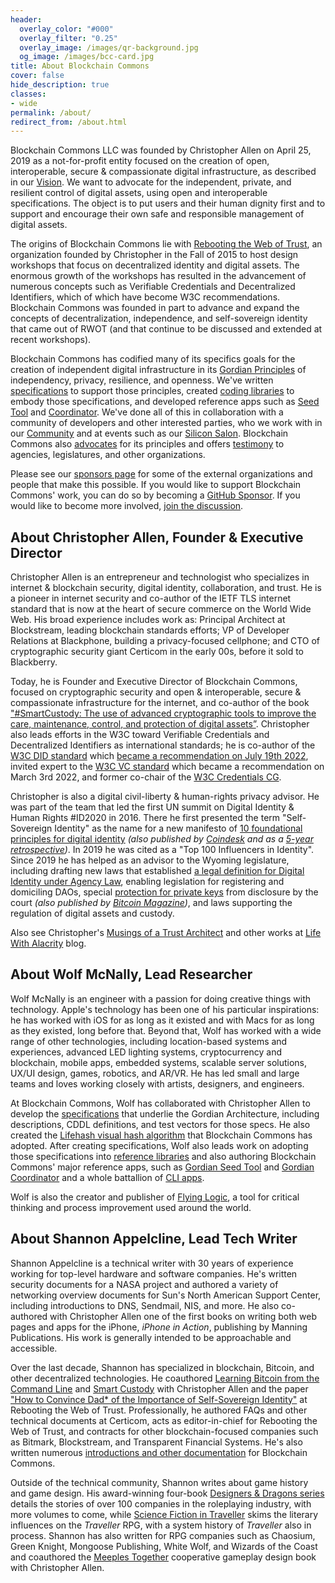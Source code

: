 ```yaml
---
header:
  overlay_color: "#000"
  overlay_filter: "0.25"
  overlay_image: /images/qr-background.jpg
  og_image: /images/bcc-card.jpg
title: About Blockchain Commons
cover: false
hide_description: true
classes:
- wide
permalink: /about/
redirect_from: /about.html
---
```


Blockchain Commons LLC was founded by Christopher Allen on April 25, 2019 as a not-for-profit entity focused on the creation of open, interoperable, secure & compassionate digital infrastructure, as described in our [Vision](https://www.blockchaincommons.com/vision.html). We want to advocate for the independent, private, and resilient control of digital assets, using open and interoperable specifications. The object is to put users and their human dignity first and to support and encourage their own safe and responsible management of digital assets. 

The origins of Blockchain Commons lie with [Rebooting the Web of Trust](https://www.weboftrust.info/), an organization founded by Christopher in the Fall of 2015 to host design workshops that focus on decentralized identity and digital assets. The enormous growth of the workshops has resulted in the advancement of numerous concepts such as Verifiable Credentials and Decentralized Identifiers, which of which have become W3C recommendations. Blockchain Commons was founded in part to advance and expand the concepts of decentralization, independence, and self-sovereign identity that came out of RWOT (and that continue to be discussed and extended at recent workshops).

Blockchain Commons has codified many of its specifics goals for the creation of independent digital infrastructure in its [Gordian Principles](https://github.com/BlockchainCommons/Gordian#gordian-principles) of independency, privacy, resilience, and openness. We've written [specifications](https://github.com/BlockchainCommons/Research/blob/master/README.md) to support those principles, created [coding libraries](https://github.com/BlockchainCommons/crypto-commons) to embody those specifications, and developed reference apps such as [Seed Tool](https://github.com/BlockchainCommons/GordianSeedTool-iOS) and [Coordinator](https://github.com/BlockchainCommons/iOS-GordianCoordinator). We've done all of this in collaboration with a community of developers and other interested parties, who we work with in our [Community](https://github.com/BlockchainCommons/Airgapped-Wallet-Community/discussions) and at events such as our [Silicon Salon](https://www.siliconsalon.info/). Blockchain Commons also [advocates](https://github.com/BlockchainCommons/law-and-advocacy) for its principles and offers [testimony](https://github.com/BlockchainCommons/Testimony) to agencies, legislatures, and other organizations.

Please see our [sponsors page](https://www.blockchaincommons.com/sponsors.html) for some of the external organizations and people that make this possible. If you would like to support Blockchain Commons' work, you can do so by becoming a [GitHub Sponsor](https://github.com/sponsors/BlockchainCommons). If you would like to become more involved, [join the discussion](subscribe.html).

## About Christopher Allen, Founder & Executive Director

Christopher Allen is an entrepreneur and technologist who specializes in internet & blockchain security, digital identity, collaboration, and trust. He is a pioneer in internet security and co-author of the IETF TLS internet standard that is now at the heart of secure commerce on the World Wide Web. His broad experience includes work as: Principal Architect at Blockstream, leading blockchain standards efforts; VP of Developer Relations at Blackphone, building a privacy-focused cellphone; and CTO of cryptographic security giant Certicom in the early 00s, before it sold to Blackberry.

Today, he is Founder and Executive Director of Blockchain Commons, focused on cryptographic security and open & interoperable, secure & compassionate infrastructure for the internet, and co-author of the book ["#SmartCustody: The use of advanced cryptographic tools to improve the care, maintenance, control, and protection of digital assets”](https://www.smartcustody.com/). Christopher also leads efforts in the W3C toward Verifiable Credentials and Decentralized Identifiers as international standards; he is co-author of the [W3C DID standard](https://www.w3.org/TR/did-core/) which [became a recommendation on July 19th 2022](https://www.blockchaincommons.com/specifications/DIDs-Ratified/), invited expert to the [W3C VC standard](https://www.w3.org/TR/vc-data-model/) which became a recommendation on March 3rd 2022, and former co-chair of the [W3C Credentials CG](https://www.w3.org/community/credentials/).

Christopher is also a digital civil-liberty & human-rights privacy advisor. He was part of the team that led the first UN summit on Digital Identity & Human Rights #ID2020 in 2016. There he first presented the term "Self-Sovereign Identity" as the name for a new manifesto of [10 foundational principles for digital identity](http://www.lifewithalacrity.com/2016/04/the-path-to-self-soverereign-identity.html) _(also published by [Coindesk](https://www.coindesk.com/markets/2016/04/27/the-path-to-self-sovereign-identity/) and as a [5-year retrospective](https://www.coindesk.com/policy/2021/04/26/self-sovereign-identity-5-years-on/))_. In 2019 he was cited as a "Top 100 Influencers in Identity". Since 2019 he has helped as an advisor to the Wyoming legislature, including drafting new laws that established [a legal definition for Digital Identity under Agency Law](https://www.blockchaincommons.com/articles/Principal-Authority/), enabling legislation for registering and domiciling DAOs, special [protection for private keys](https://www.blockchaincommons.com/articles/Private-Key-Disclosure/) from disclosure by the court _(also published by [Bitcoin Magazine](https://bitcoinmagazine.com/legal/saving-bitcoin-private-keys-from-courts))_, and laws supporting the regulation of digital assets and custody.

Also see Christopher's [Musings of a Trust Architect](/musings.html) and other works at [Life With Alacrity](https://www.LifeWithAlacrity.com) blog.

## About Wolf McNally, Lead Researcher

Wolf McNally is an engineer with a passion for doing creative things with technology. Apple's technology has been one of his particular inspirations: he has worked with iOS for as long as it existed and with Macs for as long as they existed, long before that. Beyond that, Wolf has worked with a wide range of other technologies, including location-based systems and experiences, advanced LED lighting systems, cryptocurrency and blockchain, mobile apps, embedded systems, scalable server solutions, UX/UI design, games, robotics, and AR/VR. He has led small and large teams and loves working closely with artists, designers, and engineers.

At Blockchain Commons, Wolf has collaborated with Christopher Allen to develop the [specifications](https://github.com/BlockchainCommons/Research#readme) that underlie the Gordian Architecture, including descriptions, CDDL definitions, and test vectors for those specs. He also created the [Lifehash visual hash algorithm](https://wolfmcnally.com/189/lifehash-visual-hash-blockchain-commons/) that Blockchain Commons has adopted. After creating specifications, Wolf also leads work on adopting those specifications into [reference libraries](https://github.com/BlockchainCommons/crypto-commons#gordian-reference-libraries) and also authoring Blockchain Commons' major reference apps, such as [Gordian Seed Tool](https://github.com/BlockchainCommons/GordianSeedTool-iOS) and [Gordian Coordinator](https://github.com/BlockchainCommons/iOS-GordianCoordinator) and a whole battallion of [CLI apps](https://github.com/BlockchainCommons/iOS-GordianCoordinator).

Wolf is also the creator and publisher of [Flying Logic](https://flyinglogic.com/), a tool for critical thinking and process improvement used around the world.

## About Shannon Appelcline, Lead Tech Writer

Shannon Appelcline is a technical writer with 30 years of experience working for top-level hardware and software companies. He's written security documents for a NASA project and authored a variety of networking overview documents for Sun's North American Support Center, including introductions to DNS, Sendmail, NIS, and more. He also co-authored with Christopher Allen one of the first books on writing both web pages and apps for the iPhone, _iPhone in Action_, publishing by Manning Publications.
His work is generally intended to be approachable and accessible.

Over the last decade, Shannon has specialized in blockchain, Bitcoin, and other decentralized technologies. He coauthored [Learning Bitcoin from the Command Line](https://github.com/BlockchainCommons/Learning-Bitcoin-from-the-Command-Line#readme) and [Smart Custody](https://www.smartcustody.com/#the-book) with Christopher Allen and the paper ["How to Convince Dad* of the Importance of Self-Sovereign Identity"](https://nbviewer.org/github/WebOfTrustInfo/rwot7/blob/master/final-documents/convincing-dad.pdf) at Rebooting the Web of Trust. Professionally, he authored FAQs and other technical documents at Certicom, acts as editor-in-chief for Rebooting the Web of Trust, and contracts for other blockchain-focused companies such as Bitmark, Blockstream, and Transparent Financial Systems.  He's also written numerous [introductions and other documentation](https://github.com/BlockchainCommons/crypto-commons/blob/master/Docs/README.md) for Blockchain Commons.

Outside of the technical community, Shannon writes about game history and game design. His award-winning four-book [Designers & Dragons series](https://www.drivethrurpg.com/product/141205/Designers--Dragons-The-Complete-Set-BUNDLE) details the stories of over 100 companies in the roleplaying industry, with more volumes to come, while [Science Fiction in Traveller](https://www.amazon.com/Science-Fiction-Traveller-Readers-Role-Playing-ebook/dp/B01DFMOB0Y) skims the literary influences on the _Traveller_ RPG, with a system history of _Traveller_ also in process. Shannon has also written for RPG companies such as Chaosium, Green Knight, Mongoose Publishing, White Wolf, and Wizards of the Coast and coauthored the [Meeples Together](https://www.meeplestogether.com/) cooperative gameplay design book with Christopher Allen.
